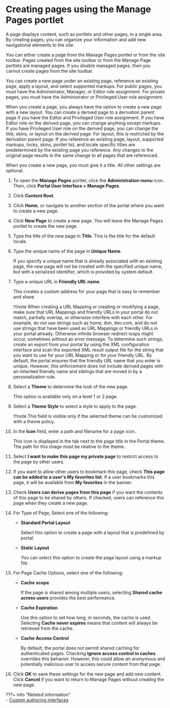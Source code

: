 # Creating pages using the Manage Pages portlet

A page displays content, such as portlets and other pages, in a single area. By creating pages, you can organize your information and add new navigational elements to the site.

You can either create a page from the Manage Pages portlet or from the site toolbar. Pages created from the site toolbar or from the Manage Page portlets are managed pages. If you disable managed pages, then you cannot create pages from the site toolbar.

You can create a new page under an existing page, reference an existing page, apply a layout, and select supported markups. For public pages, you must have the Administrator, Manager, or Editor role assignment. For private pages, you must have the Administrator or Privileged User role assignment.

When you create a page, you always have the option to create a new page with a new layout. You can create a derived page to a derivation parent page if you have the Editor and Privileged User role assignment. If you have Editor role on the derived page, you can change anything except markups. If you have Privileged User role on the derived page, you can change the title, skins, or layout on the derived page. For layout, this is restricted by the derivation parent page. If you reference an existing page, layout, supported markups, locks, skins, portlet list, and locale specific titles are predetermined by the existing page you reference. Any changes to the original page results in the same change to all pages that are referenced.

When you create a new page, you must give it a title. All other settings are optional.

1.  To open the **Manage Pages** portlet, click the **Administration menu** icon. Then, click **Portal User Interface > Manage Pages**.

2.  Click **Content Root**.

3.  Click **Home**, or navigate to another section of the portal where you want to create a new page.

4.  Click **New Page** to create a new page. You will leave the Manage Pages portlet to create the new page.

5.  Type the title of the new page in **Title**. This is the title for the default locale.

6.  Type the unique name of the page in **Unique Name**.

    If you specify a unique name that is already associated with an existing page, the new page will not be created with the specified unique name, but with a serialized identifier, which is provided by system default.

7.  Type a unique URL in **Friendly URL name**.

    This creates a custom address for your page that is easy to remember and share.

    !!!note
        When creating a URL Mapping or creating or modifying a page, make sure that URL Mappings and friendly URLs in your portal do not match, partially overlap, or otherwise interfere with each other. For example, do not use strings such as home, ibm, ibm.com, and do not use strings that have been used as URL Mappings or friendly URLs in your portal already. Otherwise infinite browser redirect loops might occur, sometimes without an error message. To determine such strings, create an export from your portal by using the XML configuration interface and scan the exported XML result output file for the string that you want to use for your URL Mapping or for your friendly URL. By default, the portal ensures that the friendly URL name that you enter is unique. However, this enforcement does not include derived pages with an inherited friendly name and siblings that are moved in by a personalization rule.

8.  Select a **Theme** to determine the look of the new page.

    This option is available only on a level 1 or 2 page.

9.  Select a **Theme Style** to select a style to apply to the page.

    !!!note
        This field is visible only if the selected theme can be customized with a theme policy.

10. In the **Icon** field, enter a path and filename for a page icon.

    This icon is displayed in the tab next to the page title in the Portal theme. The path for this image must be relative to the theme.

11. Select **I want to make this page my private page** to restrict access to the page by other users.

12. If you want to allow other users to bookmark this page, check **This page can be added to a user's My favorites list**. If a user bookmarks this page, it will be available from **My favorites** in the banner.

13. Check **Users can derive pages from this page** if you want the contents of this page to be shared by others. If checked, users can reference this page when they create a new page.

14. For Type of Page, Select one of the following:

    -   **Standard Portal Layout**

        Select this option to create a page with a layout that is predefined by portal.

    -   **Static Layout**

        You can select this option to create the page layout using a markup file.

15. For Page Cache Options, select one of the following:

    -   **Cache scope**

        If the page is shared among multiple users, selecting **Shared cache across users** provides the best performance.

    -   **Cache Expiration**

        Use this option to set how long, in seconds, the cache is used. Selecting **Cache never expires** means that content will always be retrieved from the cache.

    -   **Cache Access Control**

        By default, the portal does not permit shared caching for authenticated pages. Checking **Ignore access control in caches** overrides this behavior. However, this could allow an anonymous and potentially malicious user to access secure content from that page.

16. Click **OK** to save these settings for the new page and add new content. Click **Cancel** if you want to return to Manage Pages without creating the new page.

???+ info "Related information"  
    -   [Custom authoring interfaces](../../../../../../manage_content/wcm/wcm_artifacts/elements/howto_work_with_elements/authoringtools_element/authoring_portlet/wcm_cms_authoring_custom.md)

